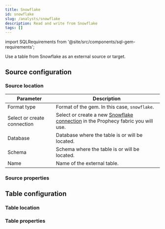 ```yaml
---
title: Snowflake
id: snowflake
slug: /analysts/snowflake
description: Read and write from Snowflake
tags: []
---
```


import SQLRequirements from '@site/src/components/sql-gem-requirements';

<SQLRequirements
  execution_engine="Prophecy Automate"
  sql_package_name=""
  sql_package_version=""
/>

Use a table from Snowflake as an external source or target.

## Source configuration

### Source location

| Parameter                   | Description                                                                                                                                        |
| --------------------------- | -------------------------------------------------------------------------------------------------------------------------------------------------- |
| Format type                 | Format of the gem. In this case, `snowflake`.                                                                                                      |
| Select or create connection | Select or create a new [Snowflake connection](/administration/fabrics/prophecy-fabrics/connections/snowflake) in the Prophecy fabric you will use. |
| Database                    | Database where the table is or will be located.                                                                                                    |
| Schema                      | Schema where the table is or will be located.                                                                                                      |
| Name                        | Name of the external table.                                                                                                                        |

### Source properties

## Table configuration

### Table location

### Table properties
